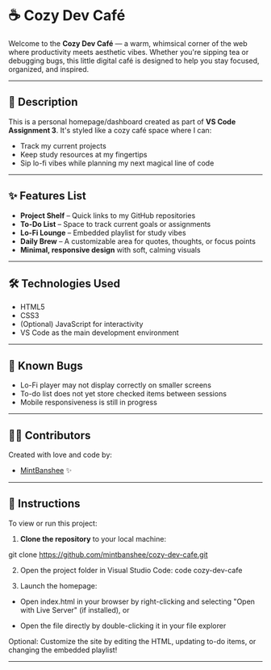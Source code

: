 # ☕ Cozy Dev Café

Welcome to the **Cozy Dev Café** — a warm, whimsical corner of the web where productivity meets aesthetic vibes. Whether you're sipping tea or debugging bugs, this little digital café is designed to help you stay focused, organized, and inspired.

---

## 🧁 Description

This is a personal homepage/dashboard created as part of **VS Code Assignment 3**. It's styled like a cozy café space where I can:
- Track my current projects
- Keep study resources at my fingertips
- Sip lo-fi vibes while planning my next magical line of code

---

## ✨ Features List

-  **Project Shelf** – Quick links to my GitHub repositories
-  **To-Do List** – Space to track current goals or assignments
-  **Lo-Fi Lounge** – Embedded playlist for study vibes
-  **Daily Brew** – A customizable area for quotes, thoughts, or focus points
-  **Minimal, responsive design** with soft, calming visuals

---

## 🛠️ Technologies Used

- HTML5
- CSS3
- (Optional) JavaScript for interactivity
- VS Code as the main development environment

---

## 🐛 Known Bugs

-  Lo-Fi player may not display correctly on smaller screens
-  To-do list does not yet store checked items between sessions
-  Mobile responsiveness is still in progress

---

## 👩‍💻 Contributors

Created with love and code by:
- [MintBanshee](https://github.com/mintbanshee) ✨

---

## 📜 Instructions

To view or run this project:

1. **Clone the repository** to your local machine:

  git clone https://github.com/mintbanshee/cozy-dev-cafe.git

2. Open the project folder in Visual Studio Code:
   code cozy-dev-cafe

3. Launch the homepage:

  * Open index.html in your browser by right-clicking and selecting "Open with Live Server" (if installed), or

  * Open the file directly by double-clicking it in your file explorer

Optional: Customize the site by editing the HTML, updating to-do items, or changing the embedded playlist!

---